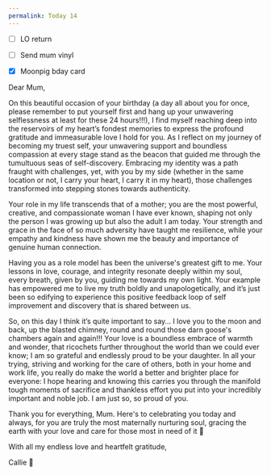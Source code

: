 ```yaml
---
permalink: Today 14
---
```

- [ ] LO return 
- [ ] Send mum vinyl 
- [x] Moonpig bday card 



Dear Mum,

On this beautiful occasion of your birthday (a day all about you for once, please remember to put yourself first and hang up your unwavering selflessness at least for these 24 hours!!!), I find myself reaching deep into the reservoirs of my heart’s fondest memories to express the profound gratitude and immeasurable love I hold for you. As I reflect on my journey of becoming my truest self, your unwavering support and boundless compassion at every stage stand as the beacon that guided me through the tumultuous seas of self-discovery. Embracing my identity was a path fraught with challenges, yet, with you by my side (whether in the same location or not, I carry your heart, I carry it in my heart), those challenges transformed into stepping stones towards authenticity.

Your role in my life transcends that of a mother; you are the most powerful, creative, and compassionate woman I have ever known, shaping not only the person I was growing up but also the adult I am today. Your strength and grace in the face of so much adversity have taught me resilience, while your empathy and kindness have shown me the beauty and importance of genuine human connection.

Having you as a role model has been the universe's greatest gift to me. Your lessons in love, courage, and integrity resonate deeply within my soul, every breath, given by you, guiding me towards my own light. Your example has empowered me to live my truth boldly and unapologetically, and it’s just been so edifying to experience this positive feedback loop of self improvement and discovery that is shared between us. 

So, on this day I think it’s quite important to say… I love you to the moon and back, up the blasted chimney, round and round those darn goose's chambers again and again!!! Your love is a boundless embrace of warmth and wonder, that ricochets further throughout the world than we could ever know; I am so grateful and endlessly proud to be your daughter. In all your trying, striving and working for the care of others, both in your home and work life, you really do make the world a better and brighter place for everyone: I hope hearing and knowing this carries you through the manifold tough moments of sacrifice and thankless effort you put into your incredibly important and noble job. I am just so, so proud of you. 

Thank you for everything, Mum. Here's to celebrating you today and always, for you are truly the most maternally nurturing soul, gracing the earth with your love and care for those most in need of it 🖤

With all my endless love and heartfelt gratitude,

Callie 🌹
